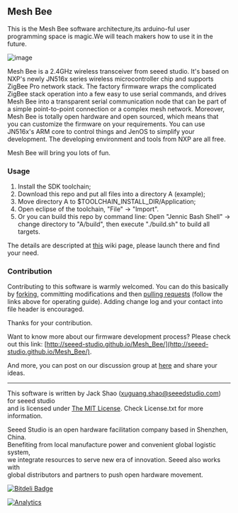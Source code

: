 Mesh Bee
------------
This is the Mesh Bee software architecture,its arduino-ful user programming space
is magic.We will teach makers how to use it in the future.

![image](https://github.com/Seeed-Studio/Mesh_Bee/blob/MeshBee_v1002/img_folder/MeshBeeArchitecture.jpg)

Mesh Bee is a 2.4GHz wireless transceiver from seeed studio. It's based on NXP's newly JN516x series 
wireless microcontroller chip and supports ZigBee Pro network stack. The factory firmware wraps the 
complicated ZigBee stack operation into a few easy to use serial commands, and drives Mesh Bee into a 
transparent serial communication node that can be part of a simple point-to-point connection or a complex 
mesh network. Moreover, Mesh Bee is totally open hardware and open sourced, which means that you can customize
the firmware on your requirements. You can use JN516x's ARM core to control things and JenOS to simplify
your development. The developing environment and tools from NXP are all free.

Mesh Bee will bring you lots of fun.

### Usage

1. Install the SDK toolchain;
2. Download this repo and put all files into a directory A (example);
3. Move directory A to $TOOLCHAIN_INSTALL_DIR/Application;
4. Open eclipse of the toolchain, "File" -> "Import". 
5. Or you can build this repo by command line: Open "Jennic Bash Shell" -> change directory to "A/build", then execute "./build.sh" to build all targets.

The details are descripted at [this](http://www.seeedstudio.com/wiki/Mesh_Bee) wiki page, please launch there and find your need.

### Contribution

Contributing to this software is warmly welcomed. You can do this basically by
[forking](https://help.github.com/articles/fork-a-repo), committing modifications and then [pulling requests](https://help.github.com/articles/using-pull-requests) (follow the links above for operating guide). Adding change log and your contact into file header is encouraged.  

Thanks for your contribution.  

Want to know more about our firmware development process? Please check out this link: [http://seeed-studio.github.io/Mesh_Bee/](http://seeed-studio.github.io/Mesh_Bee/).

And more, you can post on our discussion group at [here](https://groups.google.com/forum/#!forum/seeedstudio-mesh-bee-discussion-group) and share your ideas.

    
----

This software is written by Jack Shao (xuguang.shao@seeedstudio.com) for seeed studio<br>
and is licensed under [The MIT License](http://opensource.org/licenses/mit-license.php). Check License.txt for more information.<br>


Seeed Studio is an open hardware facilitation company based in Shenzhen, China. <br>
Benefiting from local manufacture power and convenient global logistic system, <br>
we integrate resources to serve new era of innovation. Seeed also works with <br>
global distributors and partners to push open hardware movement.<br>









[![Bitdeli Badge](https://d2weczhvl823v0.cloudfront.net/Seeed-Studio/mesh_bee/trend.png)](https://bitdeli.com/free "Bitdeli Badge")

[![Analytics](https://ga-beacon.appspot.com/UA-46589105-3/Mesh_Bee)](https://github.com/igrigorik/ga-beacon)

